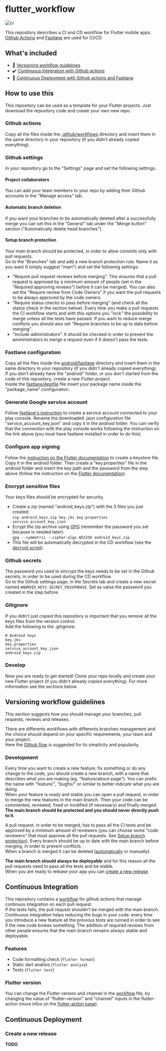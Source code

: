 # flutter_workflow
![ci](https://github.com/francescopasin/flutter_workflow/workflows/Flutter%20CI/badge.svg)  

This repository describes a CI and CD workflow for Flutter mobile apps.
[Github Actions](https://github.com/features/actions) and [Fastlane](https://fastlane.tools) are used for CI/CD.

## What's included
- :compass: [Versioning workflow guidelines](#versioning-workflow-guidelines)
- :heavy_check_mark: [Continuous Integration with Github actions](#continuous-integration)
- :rocket: [Continuous Deployment with Github actions and Fastlane](#continuous-deployment)

## How to use this
This repository can be used as a template for your Flutter projects. Just download the repository code and create your own new repo.

### Github actions
Copy all the files inside the [.github/workflows](.github/workflows) directory and insert them in the same directory in your repository (if you didn't already copied everything).
### Github settings
In your repository go to the "Settings" page and set the following settings.
#### Project collaborators
You can add your team members to your repo by adding their Github accounts in the "Manage access" tab.
#### Automatic branch deletion
If you want your branches to be automatically deleted after a successfully merge you can set this in the "General" tab under the "Merge button" section ("Automatically delete head branches").
#### Setup branch protection
Your main branch should be protected, in order to allow commits only with pull requests.  
Go to the "Branches" tab and add a new branch protection rule. Name it as you want (I simply suggest "main") and set the following settings:
- "Require pull request reviews before merging". This ensures that a pull request is approved by a minimum amount of people (set in the "Required approving reviews") before it can be merged). You can also set the "Require review from Code Owners" if you want the pull requests to be always approved by the code owners.
- "Require status checks to pass before merging" (and check all the status check in the section below). Every time you make a pull requests the CI workflow starts and with this options you "lock" the possibility to merge unless all the tests have passed. If you want to reduce merge conflicts you should also set "Require branches to be up to date before merging".
- "Include administrators". It should be checked in order to prevent the amministrators to merge a request even if it doesn't pass the tests.
### Fastlane configuration
Copy all the files inside the [android/fastlane](android/fastlane) directory and insert them in the same directory in your repository (if you didn't already copied everything). If you don't already have the "android" folder, or you don't started from the code of this repository, create a new Flutter project.  
Inside the [fastlane/Appfile](android/fastlane/Appfile) file insert your package name inside the "package_name" configuration.
### Generate Google service account
Follow [fastlane's instruction](https://docs.fastlane.tools/getting-started/android/setup/#collect-your-google-credentials) to create a service account connected to your play console. Rename the downloaded .json configuration file "service_account_key.json" and copy it in the android folder. You can verify that the connection with the play console works following the instruction on the link above (you must have fastlane installed in order to do this).
### Configure app signing
Follow the [instruction on the Flutter documentation](https://flutter.dev/docs/deployment/android#create-a-keystore) to create a keystore file. Copy it in the android folder. Then create a "key.properties" file in the android folder and insert the key path and the password from the step above (follow the instruction on the [Flutter documentation](https://flutter.dev/docs/deployment/android#reference-the-keystore-from-the-app)).
### Encrypt sensitive files
Your keys files should be encrypted for security.  
- Create a zip (named "android_keys.zip") with the 3 files you just created:  
```zip android_keys.zip key.jks key.properties service_account_key.json```
- Ecrypt the zip archive using [GPG](https://gnupg.org/) (remember the password you set because is needed later):   
```gpg --symmetric --cipher-algo AES256 android_keys.zip```
- This file will be automatically decrypted in the CD workflow (see the [decrypt script](.github/scripts/decrypt_android_secrets.sh)).
### Github secrets
The password you used to encrypt the keys needs to be set in the Github secrets, in order to be used during the CD workflow.  
Go to the Github settings page, in the Secrets tab and create a new secret named ```ANDROID_KEYS_SECRET_PASSPHRASE```. Set as value the password you created in the step before.
### Gitignore
If you didn't just copied this repository is important that you remove all the keys files from the version control.  
Add the following to the .gitignore:
```.gitignore
# Android keys
key.jks
key.properties
service_account_key.json
android_keys.zip
```
### Develop
Now you are ready to get started! Clone your repo locally and create your new Flutter project (if you didn't already copied everything). For more information see the sections below.

## Versioning workflow guidelines
This section suggests how you should manage your branches, pull requests, reviews and releases.  

There are differents workflows with differents branches management and the choice should depend on your specific requirements, your team and your project.  
Here the [Github flow](https://guides.github.com/introduction/flow) is suggested for its simplicity and popularity.

### Development
Every time you want to create a new feature, fix something or do any change to the code, you should create a new branch, with a name that describes what you are making (eg. "feature/about-page"). You can prefix the name with "feature/", "bugfix/" or similar to better indicate what you are doing.  
When your feature is ready and stable you can open a pull request, in order to merge the new features in the main branch. Then your code can be commented, reviewed, fixed or modified (if necessary) and finally merged.  
**The main branch should be protected and you should never directly push to it.**

A pull request, in order to be merged, has to pass all the CI tests and be approved by a minimum amount of reviewers (you can choose some "code reviewers" that must approve all the pull requests. See [Setup branch protection](#setup-branch-protection)). Every branch should be up to date with the main branch before merging, in order to prevent conflicts.  
When a branch is merged it can be deleted ([automatically](#automatic-branch-deletion) or manually).

**The main branch should always be deployable** and for this reason all the pull requests need to pass all the tests and be stable.  
When you are ready to release your app you can [create a new release](#create-a-new-release)

## Continuous Integration
This repository contains a [workflow](.github/workflows/ci.yml) for github actions that manage continuos integration on each pull request.  
If the tests fails, the pull request shouldn't be merged with the main branch.
Continuous integration helps reducing the bugs in your code: every time you introduce a new feature all the previous tests are runned in order to see if the new code brokes something. The addition of required reviews from other people ensures that the main branch remains always stable and deployable.

### Features
- Code formatting check (```flutter format```)
- Static dart analisis (```flutter analyze```)
- Tests (```flutter test```)
### Flutter version
You can change the Flutter version and channel in the [workflow](.github/workflows/ci.yml) file, by changing the value of "flutter-version" and "channel" inputs in the flutter-action (more infos on the [flutter-action page](https://github.com/marketplace/actions/flutter-action)).

## Continuous Deployment
### Create a new release
**TODO**
